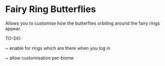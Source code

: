 # Fairy Ring Butterflies
Allows you to customise how the butterflies orbiting around the fairy rings appear.

TO-DO:

~ enable for rings which are there when you log in

~ allow customisation per-biome
